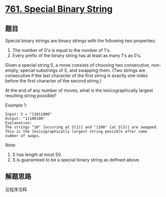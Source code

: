 # [761. Special Binary String](https://leetcode.com/problems/special-binary-string/)

## 题目

Special binary strings are binary strings with the following two properties:

1. The number of 0's is equal to the number of 1's.
1. Every prefix of the binary string has at least as many 1's as 0's.

Given a special string S, a move consists of choosing two consecutive, non-empty, special substrings of S, and swapping them.  (Two strings are consecutive if the last character of the first string is exactly one index before the first character of the second string.)

At the end of any number of moves, what is the lexicographically largest resulting string possible?

Example 1:

```text
Input: S = "11011000"
Output: "11100100"
Explanation:
The strings "10" [occuring at S[1]] and "1100" [at S[3]] are swapped.
This is the lexicographically largest string possible after some number of swaps.
```

Note:

1. S has length at most 50.
1. S is guaranteed to be a special binary string as defined above.

## 解题思路

见程序注释
